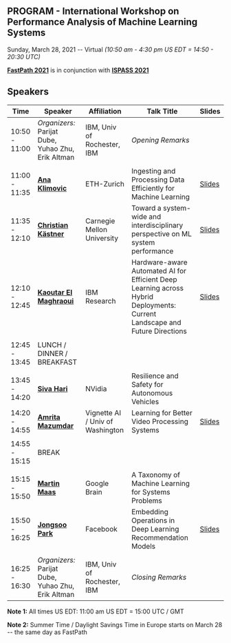 ## PROGRAM - International Workshop on Performance Analysis of Machine Learning Systems
Sunday, March 28, 2021 -- Virtual *(10:50 am - 4:30 pm US EDT = 14:50 - 20:30 UTC)*

**[FastPath 2021](https://tinyurl.com/fastpath2021)** is in conjunction with **[ISPASS 2021](https://www.ispass.org/ispass2021)**

## Speakers 

| Time          | Speaker                                                                   | Affiliation                         | Talk Title            | Slides |
| ----          | ----                                                                      | ----                                | ----                  | ----   |
| 10:50 - 11:00 | *Organizers:* Parijat Dube, Yuhao Zhu, Erik Altman                        | IBM, Univ of Rochester, IBM         | *Opening Remarks*     |        |
|               |                                                                           |                                     |                       |        |
| 11:00 - 11:35 | **[Ana Klimovic](https://tinyurl.com/fastpath2021/Klimovic)**             | ETH-Zurich                          | Ingesting and Processing Data Efficiently for Machine Learning | [Slides](https://tinyurl.com/fastpath2021/Slides/FastPath2021_A_Klimovic.pdf)  |
| 11:35 - 12:10 | **[Christian Kästner](https://tinyurl.com/fastpath2021/Kaestner)**        | Carnegie Mellon University          | Toward a system-wide and interdisciplinary perspective on ML system performance | [Slides](https://ckaestne.github.io/seai/talks/fastpath21/fastpath.html) |
| 12:10 - 12:45 | **[Kaoutar El Maghraoui](https://tinyurl.com/fastpath2021/El_Maghraoui)** | IBM Research                        | Hardware-aware Automated AI for Efficient Deep Learning across Hybrid Deployments: Current Landscape and Future Directions  | [Slides](https://tinyurl.com/fastpath2021/Slides/FastPath2021_K_ElMaghroui.pdf)  |
|               |                                                                           |                                     |                       |       |
| 12:45 - 13:45 | LUNCH / DINNER / BREAKFAST                                                |                                     |                       |       |
|               |                                                                           |                                     |                       |       |
| 13:45 - 14:20 | **[Siva Hari](https://tinyurl.com/fastpath2021/Hari)**                    | NVidia                              | Resilience and Safety for Autonomous Vehicles                  |   |
| 14:20 - 14:55 | **[Amrita Mazumdar](https://tinyurl.com/fastpath2021/Mazumdar)**          | Vignette AI / Univ of Washington    | Learning for Better Video Processing Systems                   | [Slides](https://tinyurl.com/fastpath2021/Slides/FastPath2021_A_Mazumdar.pdf)  |
|               |                                                                           |                                     |                       |       |
| 14:55 - 15:15 | BREAK                                                                     |                                     |                       |       |
|               |                                                                           |                                     |                       |       |
| 15:15 - 15:50 | **[Martin Maas](https://tinyurl.com/fastpath2021/Maas)**                  | Google Brain                        | A Taxonomy of Machine Learning for Systems Problems            |   |
| 15:50 - 16:25 | **[Jongsoo Park](https://tinyurl.com/fastpath2021/Park)**                 | Facebook                            | Embedding Operations in Deep Learning Recommendation Models    | [Slides](https://tinyurl.com/fastpath2021/Slides/FastPath2021_J_Park.pdf)  |
|               |                                                                           |                                     |                       |       |
| 16:25 - 16:30 | *Organizers:* Parijat Dube, Yuhao Zhu, Erik Altman                        | IBM, Univ of Rochester, IBM         | *Closing Remarks*     |       |

**Note 1:**  All times US EDT:  11:00 am US EDT = 15:00 UTC / GMT

**Note 2:** Summer Time / Daylight Savings Time in Europe starts on March 28 -- the same day as FastPath
